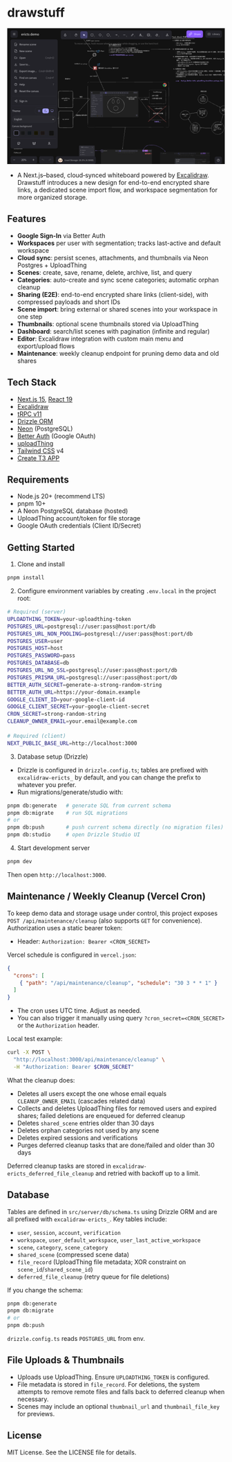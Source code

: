 # drawstuff
 ![drawstuff](/assets/drawstuff.png)

- A Next.js–based, cloud‑synced whiteboard powered by [Excalidraw]((https://github.com/excalidraw/excalidraw)). Drawstuff introduces a new design for end-to-end encrypted share links, a dedicated scene import flow, and workspace segmentation for more organized storage.

## Features

- **Google Sign-In** via Better Auth
- **Workspaces** per user with segmentation; tracks last-active and default workspace
- **Cloud sync**: persist scenes, attachments, and thumbnails via Neon Postgres + UploadThing
- **Scenes**: create, save, rename, delete, archive, list, and query
- **Categories**: auto-create and sync scene categories; automatic orphan cleanup
- **Sharing (E2E)**: end-to-end encrypted share links (client-side), with compressed payloads and short IDs
- **Scene import**: bring external or shared scenes into your workspace in one step
- **Thumbnails**: optional scene thumbnails stored via UploadThing
- **Dashboard**: search/list scenes with pagination (infinite and regular)
- **Editor**: Excalidraw integration with custom main menu and export/upload flows
- **Maintenance**: weekly cleanup endpoint for pruning demo data and old shares


## Tech Stack

- [Next.js 15](https://github.com/vercel/next.js), [React 19](https://github.com/facebook/react)
- [Excalidraw](https://github.com/excalidraw/excalidraw)
- [tRPC v11](https://github.com/trpc/trpc)
- [Drizzle ORM](https://github.com/drizzle-team/drizzle-orm)
- [Neon](https://github.com/neondatabase/neon) (PostgreSQL)
- [Better Auth](https://github.com/better-auth/better-auth) (Google OAuth)
- [uploadThing](https://github.com/pingdotgg/uploadthing)
- [Tailwind CSS](https://github.com/tailwindlabs/tailwindcss) v4
- [Create T3 APP](https://github.com/t3-oss/create-t3-app)


## Requirements

- Node.js 20+ (recommend LTS)
- pnpm 10+
- A Neon PostgreSQL database (hosted)
- UploadThing account/token for file storage
- Google OAuth credentials (Client ID/Secret)


## Getting Started

1) Clone and install

```bash
pnpm install
```

2) Configure environment variables by creating `.env.local` in the project root:

```bash
# Required (server)
UPLOADTHING_TOKEN=your-uploadthing-token
POSTGRES_URL=postgresql://user:pass@host:port/db
POSTGRES_URL_NON_POOLING=postgresql://user:pass@host:port/db
POSTGRES_USER=user
POSTGRES_HOST=host
POSTGRES_PASSWORD=pass
POSTGRES_DATABASE=db
POSTGRES_URL_NO_SSL=postgresql://user:pass@host:port/db
POSTGRES_PRISMA_URL=postgresql://user:pass@host:port/db
BETTER_AUTH_SECRET=generate-a-strong-random-string
BETTER_AUTH_URL=https://your-domain.example
GOOGLE_CLIENT_ID=your-google-client-id
GOOGLE_CLIENT_SECRET=your-google-client-secret
CRON_SECRET=strong-random-string
CLEANUP_OWNER_EMAIL=your.email@example.com

# Required (client)
NEXT_PUBLIC_BASE_URL=http://localhost:3000
```

3) Database setup (Drizzle)

- Drizzle is configured in `drizzle.config.ts`; tables are prefixed with `excalidraw-ericts_` by default, and you can change the prefix to whatever you prefer.
- Run migrations/generate/studio with:

```bash
pnpm db:generate   # generate SQL from current schema
pnpm db:migrate    # run SQL migrations
# or
pnpm db:push       # push current schema directly (no migration files)
pnpm db:studio     # open Drizzle Studio UI
```

4) Start development server

```bash
pnpm dev
```

Then open `http://localhost:3000`.


## Maintenance / Weekly Cleanup (Vercel Cron)

To keep demo data and storage usage under control, this project exposes `POST /api/maintenance/cleanup` (also supports `GET` for convenience). Authorization uses a static bearer token:

- Header: `Authorization: Bearer <CRON_SECRET>`

Vercel schedule is configured in `vercel.json`:

```json
{
  "crons": [
    { "path": "/api/maintenance/cleanup", "schedule": "30 3 * * 1" }
  ]
}
```

- The cron uses UTC time. Adjust as needed.
- You can also trigger it manually using query `?cron_secret=<CRON_SECRET>` or the `Authorization` header.

Local test example:

```bash
curl -X POST \
  "http://localhost:3000/api/maintenance/cleanup" \
  -H "Authorization: Bearer $CRON_SECRET"
```

What the cleanup does:
- Deletes all users except the one whose email equals `CLEANUP_OWNER_EMAIL` (cascades related data)
- Collects and deletes UploadThing files for removed users and expired shares; failed deletions are enqueued for deferred cleanup
- Deletes `shared_scene` entries older than 30 days
- Deletes orphan categories not used by any scene
- Deletes expired sessions and verifications
- Purges deferred cleanup tasks that are done/failed and older than 30 days

Deferred cleanup tasks are stored in `excalidraw-ericts_deferred_file_cleanup` and retried with backoff up to a limit.


## Database

Tables are defined in `src/server/db/schema.ts` using Drizzle ORM and are all prefixed with `excalidraw-ericts_`. Key tables include:

- `user`, `session`, `account`, `verification`
- `workspace`, `user_default_workspace`, `user_last_active_workspace`
- `scene`, `category`, `scene_category`
- `shared_scene` (compressed scene data)
- `file_record` (UploadThing file metadata; XOR constraint on `scene_id`/`shared_scene_id`)
- `deferred_file_cleanup` (retry queue for file deletions)

If you change the schema:

```bash
pnpm db:generate
pnpm db:migrate
# or
pnpm db:push
```

`drizzle.config.ts` reads `POSTGRES_URL` from env.


## File Uploads & Thumbnails

- Uploads use UploadThing. Ensure `UPLOADTHING_TOKEN` is configured.
- File metadata is stored in `file_record`. For deletions, the system attempts to remove remote files and falls back to deferred cleanup when necessary.
- Scenes may include an optional `thumbnail_url` and `thumbnail_file_key` for previews.


## License

MIT License. See the LICENSE file for details.